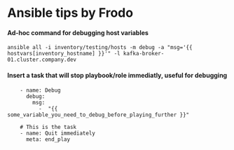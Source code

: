 # Ansible tips by Frodo
#### Ad-hoc command for debugging host variables
````
ansible all -i inventory/testing/hosts -m debug -a "msg='{{ hostvars[inventory_hostname] }}'" -l kafka-broker-01.cluster.company.dev
````
#### Insert a task that will stop playbook/role immediatly, useful for debugging
````
    - name: Debug
      debug:
        msg: 
          -  "{{ some_variable_you_need_to_debug_before_playing_further }}"

    # This is the task
    - name: Quit immediately
      meta: end_play
````

